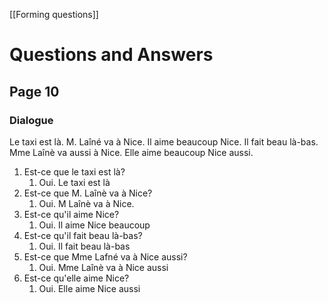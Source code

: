 [[Forming questions]]

# Questions and Answers

## Page 10

### Dialogue

Le taxi est là. M. Laîné va à Nice. Il aime beaucoup Nice. Il fait beau là-bas. Mme Laînè va aussi à Nice. Elle aime beaucoup Nice aussi.

1. Est-ce que le taxi est là?
	1. Oui. Le taxi est là
2. Est-ce que M. Laînè va à Nice?
	1. Oui. M Laînè va à Nice.
3. Est-ce qu'il aime Nice?
	1. Oui. Il aime Nice beaucoup
4. Est-ce qu'il fait beau là-bas?
	1. Oui. Il fait beau là-bas
5. Est-ce que Mme Lafné va à Nice aussi?
	1. Oui. Mme Laînè va à Nice aussi
6. Est-ce qu'elle aime Nice?
	1. Oui. Elle aime Nice aussi